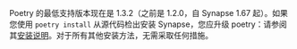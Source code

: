 ﻿Poetry 的最低支持版本现在是 1.3.2（之前是 1.2.0，自 Synapse 1.67 起）。如果您使用 `poetry install` 从源代码检出安装 Synapse，您应升级 poetry：请参阅其[安装说明](https://python-poetry.org/docs/#installation)。对于所有其他安装方法，无需采取任何措施。